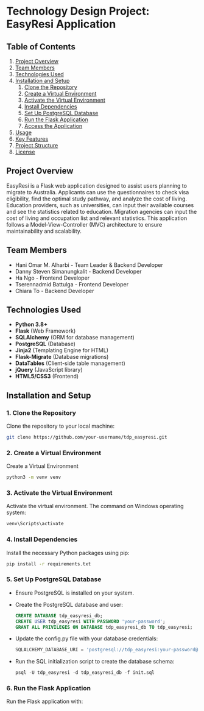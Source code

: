 # Technology Design Project: EasyResi Application

## Table of Contents
1. [Project Overview](#project-overview)
2. [Team Members](#team-members)
3. [Technologies Used](#technologies-used)
4. [Installation and Setup](#installation-and-setup)
   1. [Clone the Repository](#clone-the-repository)
   2. [Create a Virtual Environment](#create-a-virtual-environment)
   3. [Activate the Virtual Environment](#activate-the-virtual-environment)
   4. [Install Dependencies](#install-dependencies)
   5. [Set Up PostgreSQL Database](#set-up-postgresql-database)
   6. [Run the Flask Application](#run-the-flask-application)
   7. [Access the Application](#access-the-application)
5. [Usage](#usage)
6. [Key Features](#key-features)
7. [Project Structure](#project-structure)
8. [License](#license)

## Project Overview
EasyResi is a Flask web application designed to assist users planning to migrate to Australia. Applicants can use the questionnaires to check visa eligibility, find the optimal study pathway, and analyze the cost of living. Education providers, such as universities, can input their available courses and see the statistics related to education. Migration agencies can input the cost of living and occupation list and relevant statistics. This application follows a Model-View-Controller (MVC) architecture to ensure maintainability and scalability.

## Team Members
- Hani Omar M. Alharbi - Team Leader & Backend Developer
- Danny Steven Simanungkalit - Backend Developer
- Ha Ngo - Frontend Developer
- Tserennadmid Battulga - Frontend Developer
- Chiara To - Backend Developer

## Technologies Used
- **Python 3.8+**
- **Flask** (Web Framework)
- **SQLAlchemy** (ORM for database management)
- **PostgreSQL** (Database)
- **Jinja2** (Templating Engine for HTML)
- **Flask-Migrate** (Database migrations)
- **DataTables** (Client-side table management)
- **jQuery** (JavaScript library)
- **HTML5/CSS3** (Frontend)

## Installation and Setup

### 1. Clone the Repository
Clone the repository to your local machine:
```bash
git clone https://github.com/your-username/tdp_easyresi.git
```

### 2. Create a Virtual Environment
Create a Virtual Environment
```bash
python3 -m venv venv
```

### 3. Activate the Virtual Environment
Activate the virtual environment. The command on Windows operating system:
```bash
venv\Scripts\activate
```

### 4. Install Dependencies
Install the necessary Python packages using pip:
```bash
pip install -r requirements.txt
```

### 5. Set Up PostgreSQL Database
- Ensure PostgreSQL is installed on your system.
- Create the PostgreSQL database and user:
  
  ```sql
  CREATE DATABASE tdp_easyresi_db;
  CREATE USER tdp_easyresi WITH PASSWORD 'your-password';
  GRANT ALL PRIVILEGES ON DATABASE tdp_easyresi_db TO tdp_easyresi;
  ```
- Update the config.py file with your database credentials:
  ```sql
  SQLALCHEMY_DATABASE_URI = 'postgresql://tdp_easyresi:your-password@localhost/tdp_easyresi_db?options=-csearch_path=tdp-easyresi'
  ```
- Run the SQL initialization script to create the database schema:
  ```sql
  psql -U tdp_easyresi -d tdp_easyresi_db -f init.sql
  ```

### 6. Run the Flask Application
Run the Flask application with:

